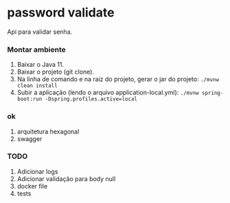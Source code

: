 # password validate

Api para validar senha.

### Montar ambiente

1. Baixar o Java 11.
2. Baixar o projeto (git clone).
3. Na linha de comando e na raiz do projeto, gerar o jar do projeto:
 	`./mvnw clean install`
4. Subir a aplicação (lendo o arquivo application-local.yml):
    `./mvnw spring-boot:run -Dspring.profiles.active=local`


### ok
1. arquitetura hexagonal
2. swagger


### TODO
1. Adicionar logs
2. Adicionar validação para body null
3. docker file
4. tests